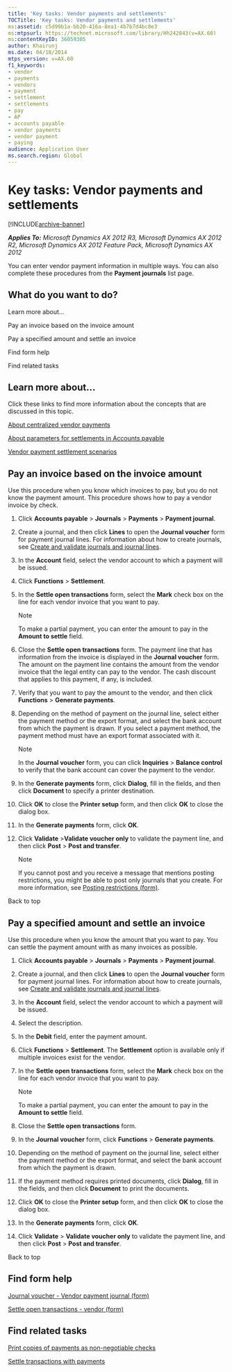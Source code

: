 ```yaml
---
title: 'Key tasks: Vendor payments and settlements'
TOCTitle: 'Key tasks: Vendor payments and settlements'
ms:assetid: c5d99b1a-bb20-416a-8ea1-4b7b7d4bc8e3
ms:mtpsurl: https://technet.microsoft.com/library/Hh242843(v=AX.60)
ms:contentKeyID: 36059305
author: Khairunj
ms.date: 04/18/2014
mtps_version: v=AX.60
f1_keywords:
- vendor
- payments
- vendors
- payment
- settlement
- settlements
- pay
- AP
- accounts payable
- vendor payments
- vendor payment
- paying
audience: Application User
ms.search.region: Global
---
```


# Key tasks: Vendor payments and settlements 


[!INCLUDE[archive-banner](includes/archive-banner.md)]


_**Applies To:** Microsoft Dynamics AX 2012 R3, Microsoft Dynamics AX 2012 R2, Microsoft Dynamics AX 2012 Feature Pack, Microsoft Dynamics AX 2012_

You can enter vendor payment information in multiple ways. You can also complete these procedures from the **Payment journals** list page.

## What do you want to do?

Learn more about...

Pay an invoice based on the invoice amount

Pay a specified amount and settle an invoice

Find form help

Find related tasks

## Learn more about...

Click these links to find more information about the concepts that are discussed in this topic.

[About centralized vendor payments](about-centralized-vendor-payments.md)

[About parameters for settlements in Accounts payable](about-parameters-for-settlements-in-accounts-payable.md)

[Vendor payment settlement scenarios](vendor-payment-settlement-scenarios.md)

## Pay an invoice based on the invoice amount

Use this procedure when you know which invoices to pay, but you do not know the payment amount. This procedure shows how to pay a vendor invoice by check.

1.  Click **Accounts payable** \> **Journals** \> **Payments** \> **Payment journal**.

2.  Create a journal, and then click **Lines** to open the **Journal voucher** form for payment journal lines. For information about how to create journals, see [Create and validate journals and journal lines](create-and-validate-journals-and-journal-lines.md).

3.  In the **Account** field, select the vendor account to which a payment will be issued.

4.  Click **Functions** \> **Settlement**.

5.  In the **Settle open transactions** form, select the **Mark** check box on the line for each vendor invoice that you want to pay.
    

    > [!NOTE]
    > <P>To make a partial payment, you can enter the amount to pay in the <STRONG>Amount to settle</STRONG> field.</P>



6.  Close the **Settle open transactions** form. The payment line that has information from the invoice is displayed in the **Journal voucher** form. The amount on the payment line contains the amount from the vendor invoice that the legal entity can pay to the vendor. The cash discount that applies to this payment, if any, is included.

7.  Verify that you want to pay the amount to the vendor, and then click **Functions** \> **Generate payments**.

8.  Depending on the method of payment on the journal line, select either the payment method or the export format, and select the bank account from which the payment is drawn. If you select a payment method, the payment method must have an export format associated with it.
    

    > [!NOTE]
    > <P>In the <STRONG>Journal voucher</STRONG> form, you can click <STRONG>Inquiries</STRONG> &gt; <STRONG>Balance control</STRONG> to verify that the bank account can cover the payment to the vendor.</P>



9.  In the **Generate payments** form, click **Dialog**, fill in the fields, and then click **Document** to specify a printer destination.

10. Click **OK** to close the **Printer setup** form, and then click **OK** to close the dialog box.

11. In the **Generate payments** form, click **OK**.

12. Click **Validate** \>**Validate voucher only** to validate the payment line, and then click **Post** \> **Post and transfer**.
    

    > [!NOTE]
    > <P>If you cannot post and you receive a message that mentions posting restrictions, you might be able to post only journals that you create. For more information, see <A href="https://technet.microsoft.com/library/hh227598(v=ax.60)">Posting restrictions (form)</A>.</P>



Back to top

## Pay a specified amount and settle an invoice

Use this procedure when you know the amount that you want to pay. You can settle the payment amount with as many invoices as possible.

1.  Click **Accounts payable** \> **Journals** \> **Payments** \> **Payment journal**.

2.  Create a journal, and then click **Lines** to open the **Journal voucher** form for payment journal lines. For information about how to create journals, see [Create and validate journals and journal lines](create-and-validate-journals-and-journal-lines.md).

3.  In the **Account** field, select the vendor account to which a payment will be issued.

4.  Select the description.

5.  In the **Debit** field, enter the payment amount.

6.  Click **Functions** \> **Settlement**. The **Settlement** option is available only if multiple invoices exist for the vendor.

7.  In the **Settle open transactions** form, select the **Mark** check box on the line for each vendor invoice that you want to pay.
    

    > [!NOTE]
    > <P>To make a partial payment, you can enter the amount to pay in the <STRONG>Amount to settle</STRONG> field.</P>



8.  Close the **Settle open transactions** form.

9.  In the **Journal voucher** form, click **Functions** \> **Generate payments**.

10. Depending on the method of payment on the journal line, select either the payment method or the export format, and select the bank account from which the payment is drawn.

11. If the payment method requires printed documents, click **Dialog**, fill in the fields, and then click **Document** to print the documents.

12. Click **OK** to close the **Printer setup** form, and then click **OK** to close the dialog box.

13. In the **Generate payments** form, click **OK**.

14. Click **Validate** \> **Validate voucher only** to validate the payment line, and then click **Post** \> **Post and transfer**.

Back to top

## Find form help

[Journal voucher - Vendor payment journal (form)](https://technet.microsoft.com/library/aa599011\(v=ax.60\))

[Settle open transactions - vendor (form)](https://technet.microsoft.com/library/aa619609\(v=ax.60\))

## Find related tasks

[Print copies of payments as non-negotiable checks](print-copies-of-payments-as-non-negotiable-checks.md)

[Settle transactions with payments](settle-transactions-with-payments.md)

  


